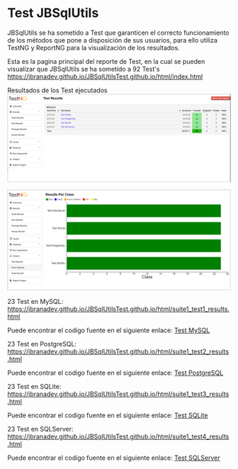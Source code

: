 # Test JBSqlUtils

JBSqlUtils se ha sometido a Test que garanticen el correcto funcionamiento de los métodos
que pone a disposición de sus usuarios, para ello utiliza TestNG y ReportNG para la visualización
de los resultados.

Esta es la pagina principal del reporte de Test, en la cual se pueden visualizar
que JBSqlUtils se ha sometido a 92 Test's 
<https://jbranadev.github.io/JBSqlUtilsTest.github.io/html/index.html>

Resultados de los Test ejecutados
![](../../Imagenes/TestResult/TestResult.png)

![](../../Imagenes/TestResult/ResultForClass.png)

23 Test en MySQL:
<https://jbranadev.github.io/JBSqlUtilsTest.github.io/html/suite1_test1_results.html>

Puede encontrar el codigo fuente en el siguiente enlace:
[Test MySQL](https://github.com/Jbranadev/JBSqlUtils/blob/master/src/test/java/io/github/josecarlosbran/JBSqlUtils/JBSqlUtilsTestMySQL.java)

23 Test en PostgreSQL:
<https://jbranadev.github.io/JBSqlUtilsTest.github.io/html/suite1_test2_results.html>

Puede encontrar el codigo fuente en el siguiente enlace:
[Test PostgreSQL](https://github.com/Jbranadev/JBSqlUtils/blob/master/src/test/java/io/github/josecarlosbran/JBSqlUtils/JBSqlUtilsTestPostgreSQL.java)

23 Test en SQLite:
<https://jbranadev.github.io/JBSqlUtilsTest.github.io/html/suite1_test3_results.html>

Puede encontrar el codigo fuente en el siguiente enlace:
[Test SQLite](https://github.com/Jbranadev/JBSqlUtils/blob/master/src/test/java/io/github/josecarlosbran/JBSqlUtils/JBSqlUtilsTestSQLite.java)

23 Test en SQLServer:
<https://jbranadev.github.io/JBSqlUtilsTest.github.io/html/suite1_test4_results.html>

Puede encontrar el codigo fuente en el siguiente enlace:
[Test SQLServer](https://github.com/Jbranadev/JBSqlUtils/blob/master/src/test/java/io/github/josecarlosbran/JBSqlUtils/JBSqlUtilsTestSQLServer.java) 

